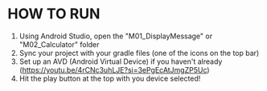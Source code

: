 # HOW TO RUN
1. Using Android Studio, open the "M01_DisplayMessage" or "M02_Calculator" folder
2. Sync your project with your gradle files (one of the icons on the top bar)
3. Set up an AVD (Android Virtual Device) if you haven't already (https://youtu.be/4rCNc3uhLJE?si=3ePgEcAtJmgZP5Uc)
4. Hit the play button at the top with you device selected!